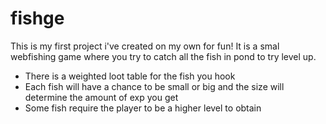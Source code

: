 # fishge

This is my first project i've created on my own for fun! It is a smal webfishing game where you try to catch all the fish in pond to try level up.

- There is a weighted loot table for the fish you hook
- Each fish will have a chance to be small or big and the size will determine the amount of exp you get
- Some fish require the player to be a higher level to obtain